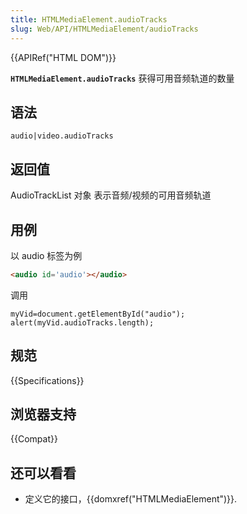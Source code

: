 ```yaml
---
title: HTMLMediaElement.audioTracks
slug: Web/API/HTMLMediaElement/audioTracks
---
```


{{APIRef("HTML DOM")}}

**`HTMLMediaElement.audioTracks`** 获得可用音频轨道的数量

## 语法

```plain
audio|video.audioTracks
```

## 返回值

AudioTrackList 对象 表示音频/视频的可用音频轨道

## 用例

以 audio 标签为例

```html
<audio id='audio'></audio>
```

调用

```plain
myVid=document.getElementById("audio");
alert(myVid.audioTracks.length);
```

## 规范

{{Specifications}}

## 浏览器支持

{{Compat}}

## 还可以看看

- 定义它的接口，{{domxref("HTMLMediaElement")}}.
